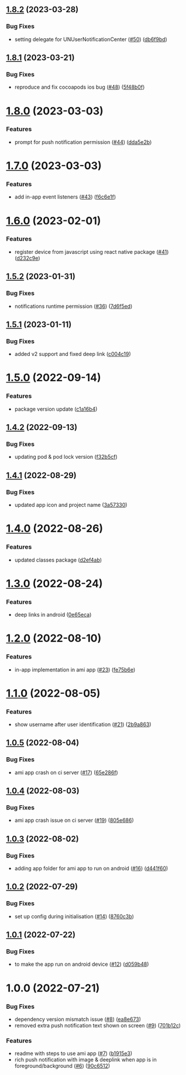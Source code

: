## [1.8.2](https://github.com/customerio/amiapp-reactnative/compare/1.8.1...1.8.2) (2023-03-28)


### Bug Fixes

* setting delegate for UNUserNotificationCenter ([#50](https://github.com/customerio/amiapp-reactnative/issues/50)) ([db6f9bd](https://github.com/customerio/amiapp-reactnative/commit/db6f9bdc0600eb906efa8c28067088ba3cd96abb))

## [1.8.1](https://github.com/customerio/amiapp-reactnative/compare/1.8.0...1.8.1) (2023-03-21)


### Bug Fixes

* reproduce and fix cocoapods ios bug ([#48](https://github.com/customerio/amiapp-reactnative/issues/48)) ([5f48b0f](https://github.com/customerio/amiapp-reactnative/commit/5f48b0f894884ff6044ac05c2decfcb9d7a0403b))

# [1.8.0](https://github.com/customerio/amiapp-reactnative/compare/1.7.0...1.8.0) (2023-03-03)


### Features

* prompt for push notification permission ([#44](https://github.com/customerio/amiapp-reactnative/issues/44)) ([dda5e2b](https://github.com/customerio/amiapp-reactnative/commit/dda5e2bff418f9dea05b324a6a75973a3a11cbbc))

# [1.7.0](https://github.com/customerio/amiapp-reactnative/compare/1.6.0...1.7.0) (2023-03-03)


### Features

* add in-app event listeners ([#43](https://github.com/customerio/amiapp-reactnative/issues/43)) ([f6c6e1f](https://github.com/customerio/amiapp-reactnative/commit/f6c6e1fe6cc8638c32687331b2d25578bf2dff13))

# [1.6.0](https://github.com/customerio/amiapp-reactnative/compare/1.5.2...1.6.0) (2023-02-01)


### Features

* register device from javascript using react native package ([#41](https://github.com/customerio/amiapp-reactnative/issues/41)) ([d232c9e](https://github.com/customerio/amiapp-reactnative/commit/d232c9e45f7f485e885c118ab14d22fe6c90f0fd))

## [1.5.2](https://github.com/customerio/amiapp-reactnative/compare/1.5.1...1.5.2) (2023-01-31)


### Bug Fixes

* notifications runtime permission ([#36](https://github.com/customerio/amiapp-reactnative/issues/36)) ([7d6f5ed](https://github.com/customerio/amiapp-reactnative/commit/7d6f5ed00900842e5a22cee4d584d5256b16c8b2))

## [1.5.1](https://github.com/customerio/amiapp-reactnative/compare/1.5.0...1.5.1) (2023-01-11)


### Bug Fixes

* added v2 support and fixed deep link ([c004c19](https://github.com/customerio/amiapp-reactnative/commit/c004c1998a49e1d0e1bdbfebeb2daae4725d0d7f))

# [1.5.0](https://github.com/customerio/amiapp-reactnative/compare/1.4.2...1.5.0) (2022-09-14)


### Features

* package version update ([c1a16b4](https://github.com/customerio/amiapp-reactnative/commit/c1a16b47c8b5b4b74d2dd88c50bf48e34be7daf5))

## [1.4.2](https://github.com/customerio/amiapp-reactnative/compare/1.4.1...1.4.2) (2022-09-13)


### Bug Fixes

* updating pod & pod lock version ([f32b5cf](https://github.com/customerio/amiapp-reactnative/commit/f32b5cfb6a23d88cdbf611cef63d1fef0fd77f67))

## [1.4.1](https://github.com/customerio/amiapp-reactnative/compare/1.4.0...1.4.1) (2022-08-29)


### Bug Fixes

* updated app icon and project name ([3a57330](https://github.com/customerio/amiapp-reactnative/commit/3a573300805dac9e005ca255e576bc9f84a85142))

# [1.4.0](https://github.com/customerio/amiapp-reactnative/compare/1.3.0...1.4.0) (2022-08-26)


### Features

* updated classes package ([d2ef4ab](https://github.com/customerio/amiapp-reactnative/commit/d2ef4abd935c9d94ae2db912bf99da23d4e0ecea))

# [1.3.0](https://github.com/customerio/amiapp-reactnative/compare/1.2.0...1.3.0) (2022-08-24)


### Features

* deep links in android ([0e65eca](https://github.com/customerio/amiapp-reactnative/commit/0e65eca14a0eb73d3124e975a48f995e9eb0f3ed))

# [1.2.0](https://github.com/customerio/amiapp-reactnative/compare/1.1.0...1.2.0) (2022-08-10)


### Features

* in-app implementation in ami app ([#23](https://github.com/customerio/amiapp-reactnative/issues/23)) ([fe75b6e](https://github.com/customerio/amiapp-reactnative/commit/fe75b6ef0f96d351bdc2f20a862395f1820ec78e))

# [1.1.0](https://github.com/customerio/amiapp-reactnative/compare/1.0.5...1.1.0) (2022-08-05)


### Features

* show username after user identification ([#21](https://github.com/customerio/amiapp-reactnative/issues/21)) ([2b9a863](https://github.com/customerio/amiapp-reactnative/commit/2b9a8630687c3f51d828eb973a47894fd0521f5d))

## [1.0.5](https://github.com/customerio/amiapp-reactnative/compare/1.0.4...1.0.5) (2022-08-04)


### Bug Fixes

* ami app crash on ci server ([#17](https://github.com/customerio/amiapp-reactnative/issues/17)) ([65e286f](https://github.com/customerio/amiapp-reactnative/commit/65e286f370026d22c07b8cfd2aa3855cd6400a80))

## [1.0.4](https://github.com/customerio/amiapp-reactnative/compare/1.0.3...1.0.4) (2022-08-03)


### Bug Fixes

* ami app crash issue on ci server ([#19](https://github.com/customerio/amiapp-reactnative/issues/19)) ([805e686](https://github.com/customerio/amiapp-reactnative/commit/805e686d024d36fea1db19f1c76a9a5ae2e2647d))

## [1.0.3](https://github.com/customerio/amiapp-reactnative/compare/1.0.2...1.0.3) (2022-08-02)


### Bug Fixes

* adding app folder for ami app to run on android  ([#16](https://github.com/customerio/amiapp-reactnative/issues/16)) ([d441f60](https://github.com/customerio/amiapp-reactnative/commit/d441f60faea8dc4fccc453b6f7a33d3cf9f162fd))

## [1.0.2](https://github.com/customerio/amiapp-reactnative/compare/1.0.1...1.0.2) (2022-07-29)


### Bug Fixes

* set up config during initialisation ([#14](https://github.com/customerio/amiapp-reactnative/issues/14)) ([8760c3b](https://github.com/customerio/amiapp-reactnative/commit/8760c3bf28aed7415db34662ce68ede94160a965))

## [1.0.1](https://github.com/customerio/amiapp-reactnative/compare/1.0.0...1.0.1) (2022-07-22)


### Bug Fixes

* to make the app run on android device ([#12](https://github.com/customerio/amiapp-reactnative/issues/12)) ([d059b48](https://github.com/customerio/amiapp-reactnative/commit/d059b48ef074e420b7ae4ba85252f17aab9f821a))

# 1.0.0 (2022-07-21)


### Bug Fixes

* dependency version mismatch issue ([#8](https://github.com/customerio/amiapp-reactnative/issues/8)) ([ea8e673](https://github.com/customerio/amiapp-reactnative/commit/ea8e673bba5e1ced122c6eafa0e0fed951bc8d0a))
* removed extra push notification text shown on screen ([#9](https://github.com/customerio/amiapp-reactnative/issues/9)) ([701b12c](https://github.com/customerio/amiapp-reactnative/commit/701b12cf803d92fc6ff2c146932db4f5c0bd525a))


### Features

* readme with steps to use ami app ([#7](https://github.com/customerio/amiapp-reactnative/issues/7)) ([b1915e3](https://github.com/customerio/amiapp-reactnative/commit/b1915e3adb4a813f7b7228afb618fe785e170731))
* rich push notification with image & deeplink when app is in foreground/background ([#6](https://github.com/customerio/amiapp-reactnative/issues/6)) ([90c6512](https://github.com/customerio/amiapp-reactnative/commit/90c651288d449efc02e9f964da35c334342e367a))
